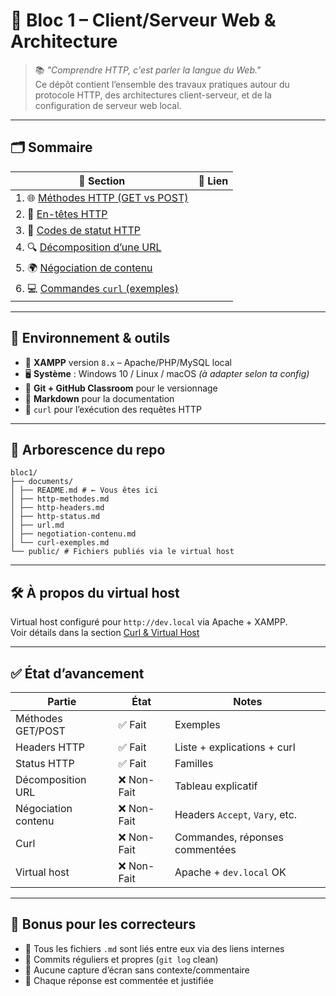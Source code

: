 # 🧠 Bloc 1 – Client/Serveur Web & Architecture

> 📚 *"Comprendre HTTP, c'est parler la langue du Web."*  
> Ce dépôt contient l’ensemble des travaux pratiques autour du protocole HTTP, des architectures client-serveur, et de la configuration de serveur web local.

---

## 🗂️ Sommaire

| 📄 Section | 🔗 Lien |
|-----------|--------|
| 1. 🌐 [Méthodes HTTP (GET vs POST)](http-methodes.md) |
| 2. 🧾 [En-têtes HTTP](http-headers.md) |
| 3. 🧩 [Codes de statut HTTP](http-status.md) |
| 4. 🔍 [Décomposition d’une URL](url.md) |
| 5. 🌍 [Négociation de contenu](negotiation-contenu.md) |
| 6. 💻 [Commandes `curl` (exemples)](curl-exemples.md) |

---

## 🔧 Environnement & outils

- 🧰 **XAMPP** version `8.x` – Apache/PHP/MySQL local
- 🖥️ **Système** : Windows 10 / Linux / macOS *(à adapter selon ta config)*
- 🔁 **Git + GitHub Classroom** pour le versionnage
- 🧵 **Markdown** pour la documentation
- 🧪 `curl` pour l’exécution des requêtes HTTP

---

## 📁 Arborescence du repo

```
bloc1/
├── documents/
│ ├── README.md # ← Vous êtes ici
│ ├── http-methodes.md
│ ├── http-headers.md
│ ├── http-status.md
│ ├── url.md
│ ├── negotiation-contenu.md
│ └── curl-exemples.md
└── public/ # Fichiers publiés via le virtual host
```

---

## 🛠️ À propos du virtual host

Virtual host configuré pour `http://dev.local` via Apache + XAMPP.  
Voir détails dans la section [Curl & Virtual Host](curl-exemples.md#🧪-tests-curl-avec-devlocal)


---

## ✅ État d’avancement

| Partie | État | Notes |
|--------|------|-------|
| Méthodes GET/POST | ✅ Fait | Exemples |
| Headers HTTP | ✅ Fait | Liste + explications + curl |
| Status HTTP | ✅ Fait | Familles |
| Décomposition URL | ❌ Non-Fait | Tableau explicatif |
| Négociation contenu | ❌ Non-Fait | Headers `Accept`, `Vary`, etc. |
| Curl | ❌ Non-Fait | Commandes, réponses commentées |
| Virtual host | ❌ Non-Fait | Apache + `dev.local` OK |

---

## 🧠 Bonus pour les correcteurs

- 📎 Tous les fichiers `.md` sont liés entre eux via des liens internes
- 🧼 Commits réguliers et propres (`git log` clean)
- 🛑 Aucune capture d’écran sans contexte/commentaire
- 💬 Chaque réponse est commentée et justifiée



